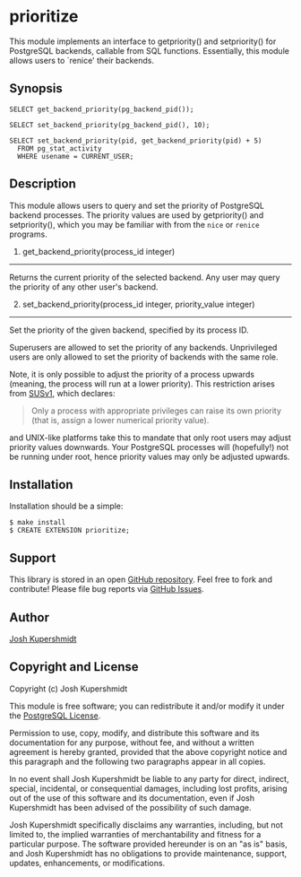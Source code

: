 prioritize
=================
This module implements an interface to getpriority() and setpriority()
for PostgreSQL backends, callable from SQL functions. Essentially,
this module allows users to `renice' their backends.

Synopsis
--------

    SELECT get_backend_priority(pg_backend_pid());

    SELECT set_backend_priority(pg_backend_pid(), 10);

    SELECT set_backend_priority(pid, get_backend_priority(pid) + 5)
      FROM pg_stat_activity
      WHERE usename = CURRENT_USER;

Description
-----------
This module allows users to query and set the priority of PostgreSQL
backend processes. The priority values are used by getpriority()
and setpriority(), which you may be familiar with from the `nice` or `renice`
programs.


1) get_backend_priority(process_id integer)
----------------------------------------------
Returns the current priority of the selected backend. Any user may
query the priority of any other user's backend.

2) set_backend_priority(process_id integer, priority_value integer)
----------------------------------------------
Set the priority of the given backend, specified by its process ID.

Superusers are allowed to set the priority of any backends. Unprivileged
users are only allowed to set the priority of backends with the same
role.

Note, it is only possible to adjust the priority of a process upwards
(meaning, the process will run at a lower priority). This restriction
arises from [SUSv1](http://www.opengroup.org/sud/sud1/xsh/getpriority.htm),
which declares:

> Only a process with appropriate privileges can raise its own priority
> (that is, assign a lower numerical priority value).

and UNIX-like platforms take this to mandate that only root users may 
adjust priority values downwards. Your PostgreSQL processes will (hopefully!)
not be running under root, hence priority values may only be adjusted upwards.


Installation
-------
Installation should be a simple:

    $ make install
    $ CREATE EXTENSION prioritize;

Support
-------

This library is stored in an open [GitHub
repository](https://github.com/schmiddy/pg_prioritize).
Feel free to fork and contribute! Please file bug reports
via [GitHub Issues](http://github.com/schmiddy/pg_prioritize/issues/).


Author
------
[Josh Kupershmidt](mailto:schmiddy@gmail.com)


Copyright and License
---------------------

Copyright (c) Josh Kupershmidt

This module is free software; you can redistribute it and/or modify it under
the [PostgreSQL License](http://www.opensource.org/licenses/postgresql).

Permission to use, copy, modify, and distribute this software and its 
documentation for any purpose, without fee, and without a written agreement is
hereby granted, provided that the above copyright notice and this paragraph
and the following two paragraphs appear in all copies.

In no event shall Josh Kupershmidt be liable to any party for direct,
indirect, special, incidental, or consequential damages, including
lost profits, arising out of the use of this software and its documentation,
even if Josh Kupershmidt has been advised of the possibility of such damage.

Josh Kupershmidt specifically disclaims any warranties,
including, but not limited to, the implied warranties of merchantability and 
fitness for a particular purpose. The software provided hereunder is on an "as 
is" basis, and Josh Kupershmidt has no obligations to provide maintenance,
support, updates, enhancements, or modifications.
